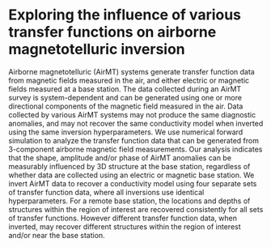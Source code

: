 # Exploring the influence of various transfer functions on airborne magnetotelluric inversion

Airborne magnetotelluric (AirMT) systems generate transfer
function data from magnetic fields measured in the air, and either
electric or magnetic fields measured at a base station. The
data collected during an AirMT survey is system-dependent
and can be generated using one or more directional components
of the magnetic field measured in the air. Data collected
by various AirMT systems may not produce the same diagnostic
anomalies, and may not recover the same conductivity
model when inverted using the same inversion hyperparameters.
We use numerical forward simulation to analyze the
transfer function data that can be generated from 3-component
airborne magnetic field measurements. Our analysis indicates
that the shape, amplitude and/or phase of AirMT anomalies
can be measurably influenced by 3D structure at the base station,
regardless of whether data are collected using an electric
or magnetic base station. We invert AirMT data to recover a
conductivity model using four separate sets of transfer function
data, where all inversions use identical hyperparameters.
For a remote base station, the locations and depths of structures
within the region of interest are recovered consistently
for all sets of transfer functions. However different transfer
function data, when inverted, may recover different structures
within the region of interest and/or near the base station.
